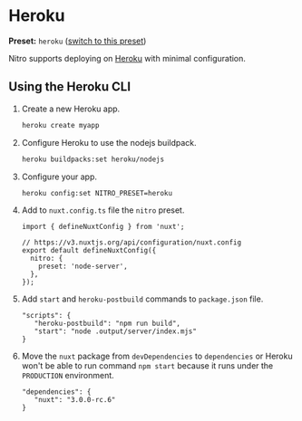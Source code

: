 # Heroku

**Preset:** `heroku` ([switch to this preset](/deploy/#changing-the-deployment-preset))

Nitro supports deploying on [Heroku](https://heroku.com/) with minimal configuration.

## Using the Heroku CLI

1. Create a new Heroku app.

   ```bash
   heroku create myapp
   ```

1. Configure Heroku to use the nodejs buildpack.

   ```bash
   heroku buildpacks:set heroku/nodejs
   ```

1. Configure your app.

   ```bash
   heroku config:set NITRO_PRESET=heroku
   ```
1. Add to `nuxt.config.ts` file the `nitro` preset.

   ```
   import { defineNuxtConfig } from 'nuxt';

   // https://v3.nuxtjs.org/api/configuration/nuxt.config
   export default defineNuxtConfig({
     nitro: {
       preset: 'node-server',
     },
   });
   ```
1. Add `start` and `heroku-postbuild` commands to `package.json` file.

   ```
   "scripts": {
      "heroku-postbuild": "npm run build",
      "start": "node .output/server/index.mjs"
   }
   ```
1. Move the `nuxt` package from `devDependencies` to `dependencies` or Heroku won't be able to run command `npm start` because it runs under the `PRODUCTION` environment.

   ```
   "dependencies": {
      "nuxt": "3.0.0-rc.6"
   }
   ```
